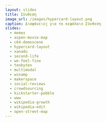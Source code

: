 ```yaml
---
layout: slides
title: Σύνθεση
image_url: /images/hypercard-layout.png
caption: Διαφάνειες για το κεφάλαιο Σύνθεση
slides:
  - memex
  - aspen-movie-map
  - c64-demoscene
  - hypercard-layout
  - xanadu
  - second-life
  - we-feel-fine
  - tenbyten
  - multimodal
  - winamp
  - makerspace
  - social-reviews
  - crowdsourcing
  - kickstarter-pebble
  - www
  - wikipedia-growth
  - wikipedia-edit
  - open-street-map
---
```


